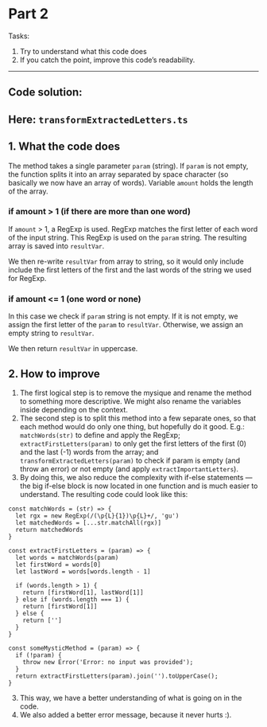 # Part 2

Tasks:

1. Try to understand what this code does
2. If you catch the point, improve this code’s readability.

---

## Code solution:

## Here: `transformExtractedLetters.ts`

## 1. What the code does

The method takes a single parameter `param` (string).
If `param` is not empty, the function splits it into an array separated by space character (so basically we now have an array of words).
Variable `amount` holds the length of the array.

### if amount > 1 (if there are more than one word)

If `amount` > 1, a RegExp is used. RegExp matches the first letter of each word of the input string. This RegExp is used on the `param` string. The resulting array is saved into `resultVar`.

We then re-write `resultVar` from array to string, so it would only include include the first letters of the first and the last words of the string we used for RegExp.

### if amount <= 1 (one word or none)

In this case we check if `param` string is not empty. If it is not empty, we assign the first letter of the `param` to `resultVar`. Otherwise, we assign an empty string to `resultVar`.

We then return `resultVar` in uppercase.

## 2. How to improve

1. The first logical step is to remove the mysique and rename the method to something more descriptive. We might also rename the variables inside depending on the context.
2. The second step is to split this method into a few separate ones, so that each method would do only one thing, but hopefully do it good.
   E.g.: `matchWords(str)` to define and apply the RegExp; `extractFirstLetters(param)` to only get the first letters of the first (0) and the last (-1) words from the array; and `transformExtractedLetters(param)` to check if param is empty (and throw an error) or not empty (and apply `extractImportantLetters`).
3. By doing this, we also reduce the complexity with if-else statements — the big if-else block is now located in one function and is much easier to understand. The resulting code could look like this:

```
const matchWords = (str) => {
  let rgx = new RegExp(/(\p{L}{1})\p{L}+/, 'gu')
  let matchedWords = [...str.matchAll(rgx)]
  return matchedWords
}

const extractFirstLetters = (param) => {
  let words = matchWords(param)
  let firstWord = words[0]
  let lastWord = words[words.length - 1]

  if (words.length > 1) {
    return [firstWord[1], lastWord[1]]
  } else if (words.length === 1) {
    return [firstWord[1]]
  } else {
    return ['']
  }
}

const someMysticMethod = (param) => {
  if (!param) {
    throw new Error('Error: no input was provided');
  }
  return extractFirstLetters(param).join('').toUpperCase();
}
```

3. This way, we have a better understanding of what is going on in the code.
4. We also added a better error message, because it never hurts :).
